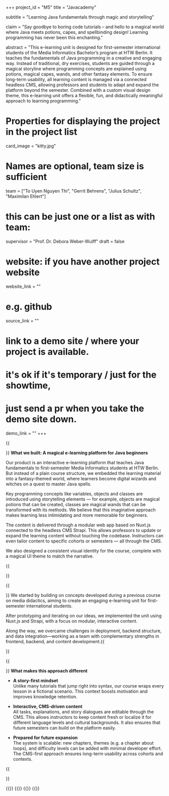+++
project_id = "M5"
title = "Javacademy"

subtitle = "Learning Java fundamentals through magic and storytelling"

claim = "Say goodbye to boring code tutorials – and hello to a magical world where Java meets potions, capes, and spellbinding design! Learning programming has never been this enchanting."

abstract = "This e-learning unit is designed for first-semester international students of the Media Informatics Bachelor’s program at HTW Berlin. It teaches the fundamentals of Java programming in a creative and engaging way. Instead of traditional, dry exercises, students are guided through a magical storyline where programming concepts are explained using potions, magical capes, wands, and other fantasy elements. To ensure long-term usability, all learning content is managed via a connected headless CMS, allowing professors and students to adapt and expand the platform beyond the semester. Combined with a custom visual design theme, this e-learning unit offers a flexible, fun, and didactically meaningful approach to learning programming."

# Properties for displaying the project in the project list
card_image = "kitty.jpg"

# Names are optional, team size is sufficient
team = ["To Uyen Nguyen Thi", "Gerrit Behrens", "Julius Schultz", "Maximilan Ehlert"]
# this can be just one or a list as with team:
supervisor = "Prof. Dr. Debora Weber-Wulff"
draft = false

# website: if you have another project website
website_link = ""
# e.g. github
source_link = ""
# link to a demo site / where your project is available.
# it's ok if it's temporary / just for the showtime, 
# just send a pr when you take the demo site down.
demo_link = ""
+++

{{<section title="Product">}}
**What we built: A magical e-learning platform for Java beginners**

Our product is an interactive e-learning platform that teaches Java fundamentals to first-semester Media Informatics students at HTW Berlin. But instead of a plain course structure, we embedded the learning material into a fantasy-themed world, where learners become digital wizards and witches on a quest to master Java spells.

Key programming concepts like variables, objects and classes are introduced using storytelling elements — for example, objects are magical potions that can be created, classes are magical wands that can be transformed with its methods. We believe that this imaginative approach makes learning less intimidating and more memorable for beginners.

The content is delivered through a modular web app based on Nuxt.js connected to the headless CMS Strapi. This allows professors to update or expand the learning content without touching the codebase. Instructors can even tailor content to specific cohorts or semesters — all through the CMS.

We also designed a consistent visual identity for the course, complete with a magical UI theme to match the narrative.

{{</section>}}

{{<section title="Process">}}
We started by building on concepts developed during a previous course on media didactics, aiming to create an engaging e-learning unit for first-semester international students.

After prototyping and iterating on our ideas, we implemented the unit using Nuxt.js and Strapi, with a focus on modular, interactive content.

Along the way, we overcame challenges in deployment, backend structure, and data integration—working as a team with complementary strengths in frontend, backend, and content development.{{</section>}}

{{<section title="Learning Experience">}}
**What makes this approach different**

* **A story-first mindset**  
  Unlike many tutorials that jump right into syntax, our course wraps every lesson in a fictional scenario. This context boosts motivation and improves knowledge retention.

* **Interactive, CMS-driven content**  
  All tasks, explanations, and story dialogues are editable through the CMS. This allows instructors to keep content fresh or localize it for different language levels and cultural backgrounds. It also ensures that future semesters can build on the platform easily.

* **Prepared for future expansion**  
  The system is scalable: new chapters, themes (e.g. a chapter about loops), and difficulty levels can be added with minimal developer effort. The CMS-first approach ensures long-term usability across cohorts and contexts.

{{</section>}}

{{<gallery>}}
{{<team-member image="team/uyen.jpeg" name="To Uyen Nguyen Thi">}}
{{<team-member image="team/julius.jpeg" name="Julius Schultz">}}
{{</gallery>}}

